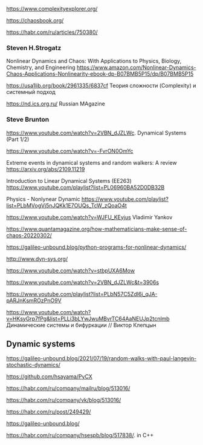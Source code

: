 https://www.complexityexplorer.org/

https://chaosbook.org/

https://habr.com/ru/articles/750380/

### Steven H.Strogatz
Nonlinear Dynamics and Chaos: With Applications to Physics, Biology, Chemistry, and Engineering 
https://www.amazon.com/Nonlinear-Dynamics-Chaos-Applications-Nonlinearity-ebook-dp-B07BMB5P15/dp/B07BMB5P15

https://usa1lib.org/book/2961335/6837cf Теория сложности (Complexity) и системный подход

https://nd.ics.org.ru/ Russian MAgazine

### Steve Brunton
https://www.youtube.com/watch?v=2VBN_dJZLWc.   Dynamical Systems (Part 1/2)

https://www.youtube.com/watch?v=-FvrON0OmYc

Extreme events in dynamical systems and random walkers: A review https://arxiv.org/abs/2109.11219

Introduction to Linear Dynamical Systems (EE263)
<https://www.youtube.com/playlist?list=PL06960BA52D0DB32B>

Physics - Nonlynear Dynamic
https://www.youtube.com/playlist?list=PLbMVogVj5nJQKk1E7OUQs_TcW_zQoaO4t

https://www.youtube.com/watch?v=WJFU_KEyjus Vladimir Yankov

https://www.quantamagazine.org/how-mathematicians-make-sense-of-chaos-20220302/

https://galileo-unbound.blog/python-programs-for-nonlinear-dynamics/

http://www.dyn-sys.org/

https://www.youtube.com/watch?v=stbpUXA6Mow

https://www.youtube.com/watch?v=2VBN_dJZLWc&t=3906s

https://www.youtube.com/playlist?list=PLbN57C5Zdl6j_qJA-pARJnKsmROzPnO9V

https://www.youtube.com/watch?v=HKsyGrp7fPg&list=PLLi3bLYwJwuMBvrTC64AaNEUJp2tcnlmb Динамические системы и бифуркации // Виктор Клепцын


## Dynamic systems

https://galileo-unbound.blog/2021/07/19/random-walks-with-paul-langevin-stochastic-dynamics/

https://github.com/hsayama/PyCX

https://habr.com/ru/company/mailru/blog/513016/

https://habr.com/ru/company/vk/blog/513016/

https://habr.com/ru/post/249429/

https://galileo-unbound.blog/

https://habr.com/ru/company/hsespb/blog/517838/. in C++
